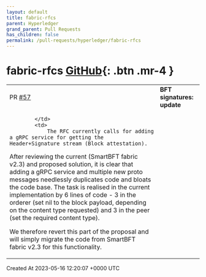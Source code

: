 ```yaml
---
layout: default
title: fabric-rfcs
parent: Hyperledger
grand_parent: Pull Requests
has_children: false
permalink: /pull-requests/hyperledger/fabric-rfcs
---
```


# fabric-rfcs <span class="fs-3 right-align">[GitHub](https://github.com/hyperledger/fabric-rfcs){: .btn .mr-4 }</span>


<div>
    <table>
        <tr>
            <td>
                PR <a href="https://github.com/hyperledger/fabric-rfcs/pull/57" class=".btn">#57</a>
            </td>
            <td>
                <b>
                    BFT signatures: update
                </b>
            </td>
        </tr>
        <tr>
            <td>
                
            </td>
            <td>
                The RFC currently calls for adding a gRPC service for getting the Header+Signature stream (Block attestation).

After reviewing the current (SmartBFT fabric v2.3) and proposed solution, it is clear that adding a gRPC service and multiple new proto messages needlessly duplicates code and bloats the code base. The task is realised in the current implementation by 6 lines of code - 3 in the orderer (set nil to the block payload, depending on the content type requested) and 3 in the peer (set the required content type).

We therefore revert this part of the proposal and will simply migrate the code from SmartBFT fabric v2.3 for this functionality.
            </td>
        </tr>
    </table>
    <div class="right-align">
        Created At 2023-05-16 12:20:07 +0000 UTC
    </div>
</div>

